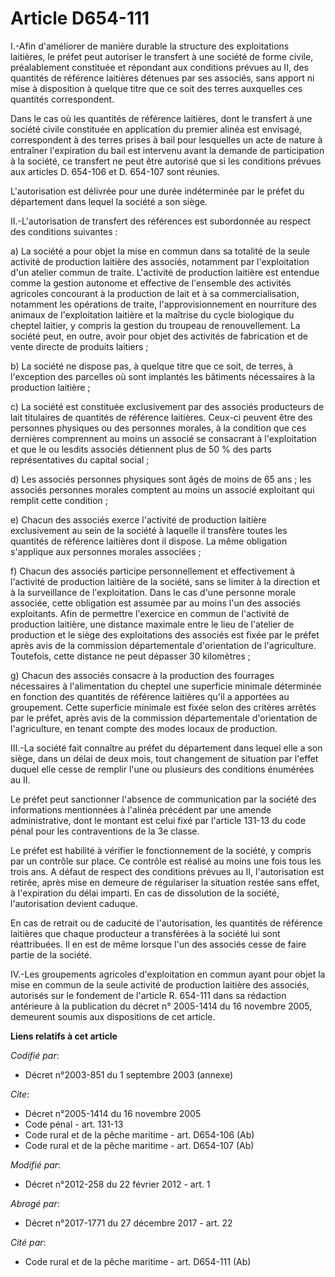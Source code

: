 # Article D654-111

I.-Afin d'améliorer de manière durable la structure des exploitations laitières, le préfet peut autoriser le transfert à une
société de forme civile, préalablement constituée et répondant aux conditions prévues au II, des quantités de référence
laitières détenues par ses associés, sans apport ni mise à disposition à quelque titre que ce soit des terres auxquelles ces
quantités correspondent. 

Dans le cas où les quantités de référence laitières, dont le transfert à une société civile constituée en application du
premier alinéa est envisagé, correspondent à des terres prises à bail pour lesquelles un acte de nature à entraîner
l'expiration du bail est intervenu avant la demande de participation à la société, ce transfert ne peut être autorisé que si
les conditions prévues aux articles D. 654-106 et D. 654-107 sont réunies. 

L'autorisation est délivrée pour une durée indéterminée par le préfet du département dans lequel la société a son siège. 

II.-L'autorisation de transfert des références est subordonnée au respect des conditions suivantes : 

a) La société a pour objet la mise en commun dans sa totalité de la seule activité de production laitière des associés,
notamment par l'exploitation d'un atelier commun de traite. L'activité de production laitière est entendue comme la gestion
autonome et effective de l'ensemble des activités agricoles concourant à la production de lait et à sa commercialisation,
notamment les opérations de traite, l'approvisionnement en nourriture des animaux de l'exploitation laitière et la maîtrise
du cycle biologique du cheptel laitier, y compris la gestion du troupeau de renouvellement. La société peut, en outre, avoir
pour objet des activités de fabrication et de vente directe de produits laitiers ; 

b) La société ne dispose pas, à quelque titre que ce soit, de terres, à l'exception des parcelles où sont implantés les
bâtiments nécessaires à la production laitière ; 

c) La société est constituée exclusivement par des associés producteurs de lait titulaires de quantités de référence
laitières. Ceux-ci peuvent être des personnes physiques ou des personnes morales, à la condition que ces dernières
comprennent au moins un associé se consacrant à l'exploitation et que le ou lesdits associés détiennent plus de 50 % des
parts représentatives du capital social ; 

d) Les associés personnes physiques sont âgés de moins de 65 ans ; les associés personnes morales comptent au moins un
associé exploitant qui remplit cette condition ; 

e) Chacun des associés exerce l'activité de production laitière exclusivement au sein de la société à laquelle il transfère
toutes les quantités de référence laitières dont il dispose. La même obligation s'applique aux personnes morales associées ; 

f) Chacun des associés participe personnellement et effectivement à l'activité de production laitière de la société, sans se
limiter à la direction et à la surveillance de l'exploitation. Dans le cas d'une personne morale associée, cette obligation
est assumée par au moins l'un des associés exploitants. Afin de permettre l'exercice en commun de l'activité de production
laitière, une distance maximale entre le lieu de l'atelier de production et le siège des exploitations des associés est fixée
par le préfet après avis de la commission départementale d'orientation de l'agriculture. Toutefois, cette distance ne peut
dépasser 30 kilomètres ; 

g) Chacun des associés consacre à la production des fourrages nécessaires à l'alimentation du cheptel une superficie minimale
déterminée en fonction des quantités de référence laitières qu'il a apportées au groupement. Cette superficie minimale est
fixée selon des critères arrêtés par le préfet, après avis de la commission départementale d'orientation de l'agriculture, en
tenant compte des modes locaux de production. 

III.-La société fait connaître au préfet du département dans lequel elle a son siège, dans un délai de deux mois, tout
changement de situation par l'effet duquel elle cesse de remplir l'une ou plusieurs des conditions énumérées au II. 

Le préfet peut sanctionner l'absence de communication par la société des informations mentionnées à l'alinéa précédent par
une amende administrative, dont le montant est celui fixé par l'article 131-13 du code pénal 
pour les contraventions de la 3e classe. 

Le préfet est habilité à vérifier le fonctionnement de la société, y compris par un contrôle sur place. Ce contrôle est
réalisé au moins une fois tous les trois ans. A défaut de respect des conditions prévues au II, l'autorisation est retirée,
après mise en demeure de régulariser la situation restée sans effet, à l'expiration du délai imparti. En cas de dissolution
de la société, l'autorisation devient caduque. 

En cas de retrait ou de caducité de l'autorisation, les quantités de référence laitières que chaque producteur a transférées
à la société lui sont réattribuées. Il en est de même lorsque l'un des associés cesse de faire partie de la société. 

IV.-Les groupements agricoles d'exploitation en commun ayant pour objet la mise en commun de la seule activité de production
laitière des associés, autorisés sur le fondement de l'article R. 654-111 dans sa rédaction antérieure à la publication du
décret n° 2005-1414 du 16 novembre 2005, demeurent soumis aux dispositions de cet article.

**Liens relatifs à cet article**

_Codifié par_:

  - Décret n°2003-851 du 1 septembre 2003 (annexe)

_Cite_:

  - Décret n°2005-1414 du 16 novembre 2005
  - Code pénal - art. 131-13
  - Code rural et de la pêche maritime - art. D654-106 (Ab)
  - Code rural et de la pêche maritime - art. D654-107 (Ab)

_Modifié par_:

  - Décret n°2012-258 du 22 février 2012 - art. 1

_Abrogé par_:

  - Décret n°2017-1771 du 27 décembre 2017 - art. 22

_Cité par_:

  - Code rural et de la pêche maritime - art. D654-111 (Ab)
